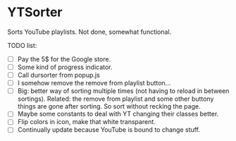 # YTSorter

Sorts YouTube playlists. Not done, somewhat functional.

TODO list: <br />
- [ ] Pay the 5$ for the Google store. <br />
- [ ] Some kind of progress indicator. <br />
- [ ] Call dursorter from popup.js <br />
- [ ] I somehow remove the remove from playlist button... <br />
- [ ] Big: better way of sorting multiple times (not having to reload in between sortings). Related: the remove from playlist and some other buttony things are gone after sorting. So sort without recking the page. <br />
- [ ] Maybe some constants to deal with YT changing their classes better. <br />
- [ ] Flip colors in icon, make that white  transparent. <br />
- [ ] Continually update because YouTube is bound to change stuff.
